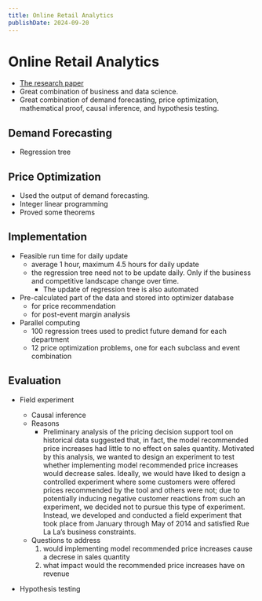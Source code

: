 ```yaml
---
title: Online Retail Analytics
publishDate: 2024-09-20
---
```


# Online Retail Analytics

- [The research paper](https://www.hbs.edu/ris/Publication%20Files/kris%20Analytics%20for%20an%20Online%20Retailer_6ef5f3e6-48e7-4923-a2d4-607d3a3d943c.pdf)
- Great combination of business and data science.
- Great combination of demand forecasting, price optimization, mathematical proof, causal inference, and hypothesis testing.

## Demand Forecasting

- Regression tree

## Price Optimization

- Used the output of demand forecasting.
- Integer linear programming
- Proved some theorems

## Implementation

- Feasible run time for daily update
  - average 1 hour, maximum 4.5 hours for daily update
  - the regression tree need not to be update daily. Only if the business and competitive landscape change over time.
    - The update of regression tree is also automated
- Pre-calculated part of the data and stored into optimizer database
  - for price recommendation
  - for post-event margin analysis
- Parallel computing
  - 100 regression trees used to predict future demand for each department
  - 12 price optimization problems, one for each subclass and event combination

## Evaluation

- Field experiment
  - Causal inference
  - Reasons
    - Preliminary analysis of the pricing decision support tool on historical data suggested that, in fact, the model recommended price increases had little to no effect on sales quantity. Motivated by this analysis, we wanted to design an experiment to test whether implementing model recommended price increases would decrease sales. Ideally, we would have liked to design a controlled experiment where some customers were offered prices recommended by the tool and others were not; due to potentially inducing negative customer reactions from such an experiment, we decided not to pursue this type of experiment. Instead, we developed and conducted a field experiment that took place from January through May of 2014 and satisfied Rue La La’s business constraints.
  - Questions to address
    1. would implementing model recommended price increases cause a decrese in sales quantity
    2. what impact would the recommended price increases have on revenue

- Hypothesis testing
